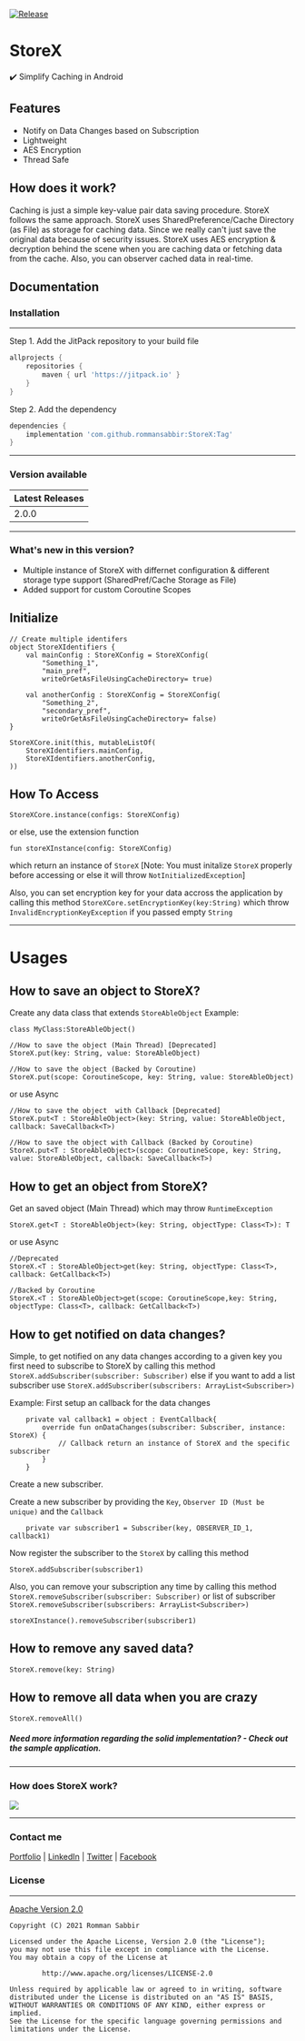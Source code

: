 [![Release](https://jitpack.io/v/jitpack/android-example.svg)](https://jitpack.io/#rommansabbir/StoreX)
# StoreX
✔️ Simplify Caching in Android

## Features
* Notify on Data Changes based on Subscription
* Lightweight
* AES Encryption
* Thread Safe

## How does it work?
Caching is just a simple key-value pair data saving procedure. StoreX follows the same approach. StoreX uses SharedPreference/Cache Directory (as File) as storage for caching data. Since we really can't just save the original data because of security issues. StoreX uses AES encryption & decryption behind the scene when you are caching data or fetching data from the cache. Also, you can observer cached data in real-time.

## Documentation

### Installation

---
Step 1. Add the JitPack repository to your build file 

```gradle
allprojects {
    repositories {
        maven { url 'https://jitpack.io' }
    }
}
```

Step 2. Add the dependency

```gradle
dependencies {
    implementation 'com.github.rommansabbir:StoreX:Tag'
}
```

---

### Version available

| Latest Releases
| ------------- |
| 2.0.0         |

---

### What's new in this version?
- Multiple instance of StoreX with differnet configuration & different storage type support (SharedPref/Cache Storage as File)
- Added support for custom Coroutine Scopes

## Initialize
````
// Create multiple identifers
object StoreXIdentifiers {
    val mainConfig : StoreXConfig = StoreXConfig(
        "Something_1", 
        "main_pref",
        writeOrGetAsFileUsingCacheDirectory= true)

    val anotherConfig : StoreXConfig = StoreXConfig(
        "Something_2",
        "secondary_pref",
        writeOrGetAsFileUsingCacheDirectory= false)
}
````

````
StoreXCore.init(this, mutableListOf(
    StoreXIdentifiers.mainConfig,
    StoreXIdentifiers.anotherConfig,
))
````

## How To Access
````
StoreXCore.instance(configs: StoreXConfig)
````
or else, use the extension function
````
fun storeXInstance(config: StoreXConfig)
````
which return an instance of `StoreX` [Note:  You must initalize `StoreX` properly before accessing or else it will throw `NotInitializedException`]

Also, you can set encryption key for your data accross the application by calling this method `StoreXCore.setEncryptionKey(key:String)` which throw `InvalidEncryptionKeyException` if you passed empty `String`

----

# Usages

## How to save an object to StoreX?

Create any data class that extends `StoreAbleObject`
Example:
`````
class MyClass:StoreAbleObject()
`````

````
//How to save the object (Main Thread) [Deprecated]
StoreX.put(key: String, value: StoreAbleObject)

//How to save the object (Backed by Coroutine)
StoreX.put(scope: CoroutineScope, key: String, value: StoreAbleObject)
````

or use Async
````
//How to save the object  with Callback [Deprecated]
StoreX.put<T : StoreAbleObject>(key: String, value: StoreAbleObject, callback: SaveCallback<T>)

//How to save the object with Callback (Backed by Coroutine)
StoreX.put<T : StoreAbleObject>(scope: CoroutineScope, key: String, value: StoreAbleObject, callback: SaveCallback<T>)
````


## How to get an object from StoreX?
Get an saved object (Main Thread) which may throw `RuntimeException`
````
StoreX.get<T : StoreAbleObject>(key: String, objectType: Class<T>): T
````
or use Async
````
//Deprecated
StoreX.<T : StoreAbleObject>get(key: String, objectType: Class<T>, callback: GetCallback<T>)

//Backed by Coroutine
StoreX.<T : StoreAbleObject>get(scope: CoroutineScope,key: String, objectType: Class<T>, callback: GetCallback<T>)
````

## How to get notified on data changes?
Simple, to get notified on any data changes according to a given key you first need to subscribe to StoreX by calling this method `StoreX.addSubscriber(subscriber: Subscriber)` else if you want to add a list subscriber use `StoreX.addSubscriber(subscribers: ArrayList<Subscriber>)`

Example:
First setup an callback for the data changes
````
    private val callback1 = object : EventCallback{
        override fun onDataChanges(subscriber: Subscriber, instance: StoreX) {
            // Callback return an instance of StoreX and the specific subscriber
        }
    }
````
Create a new subscriber.

Create a new subscriber by providing the `Key`, `Observer ID (Must be unique)` and the `Callback`

````
    private var subscriber1 = Subscriber(key, OBSERVER_ID_1, callback1)
````

Now register the subscriber to the `StoreX` by calling this method
````
StoreX.addSubscriber(subscriber1)
````

Also, you can remove your subscription any time by calling this method 
`StoreX.removeSubscriber(subscriber: Subscriber)` or list of subscriber `StoreX.removeSubscriber(subscribers: ArrayList<Subscriber>)`
````
storeXInstance().removeSubscriber(subscriber1)
````

## How to remove any saved data?
````
StoreX.remove(key: String)
````

## How to remove all data when you are crazy
````
StoreX.removeAll()
````

##### Need more information regarding the solid implementation? - Check out the sample application.

---


### How does StoreX work?

<img src='https://github.com/rommansabbir/StoreX/blob/master/art/how-storex-works.png'/>

----

### Contact me
[Portfolio](https://www.rommansabbir.com/) | [LinkedIn](https://www.linkedin.com/in/rommansabbir/) | [Twitter](https://www.twitter.com/itzrommansabbir/) | [Facebook](https://www.facebook.com/itzrommansabbir/)

### License

---
[Apache Version 2.0](http://www.apache.org/licenses/LICENSE-2.0.html)

````
Copyright (C) 2021 Romman Sabbir

Licensed under the Apache License, Version 2.0 (the "License");
you may not use this file except in compliance with the License.
You may obtain a copy of the License at

		http://www.apache.org/licenses/LICENSE-2.0

Unless required by applicable law or agreed to in writing, software
distributed under the License is distributed on an "AS IS" BASIS,
WITHOUT WARRANTIES OR CONDITIONS OF ANY KIND, either express or implied.
See the License for the specific language governing permissions and
limitations under the License.
````


